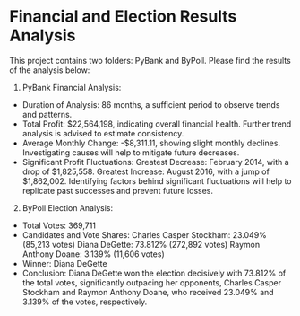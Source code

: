 # Financial and Election Results Analysis

This project contains two folders: PyBank and ByPoll. Please find the results of the analysis below:

1. PyBank Financial Analysis:

* Duration of Analysis: 86 months, a sufficient period to observe trends and patterns.
* Total Profit: $22,564,198, indicating overall financial health. Further trend analysis is advised to estimate consistency.
* Average Monthly Change: -$8,311.11, showing slight monthly declines. Investigating causes will help to mitigate future decreases.
* Significant Profit Fluctuations:
    Greatest Decrease: February 2014, with a drop of $1,825,558.
    Greatest Increase: August 2016, with a jump of $1,862,002.
    Identifying factors behind significant fluctuations will help to replicate past successes and prevent future losses.


2. ByPoll Election Analysis:

* Total Votes: 369,711
* Candidates and Vote Shares:
    Charles Casper Stockham: 23.049% (85,213 votes)
    Diana DeGette: 73.812% (272,892 votes)
    Raymon Anthony Doane: 3.139% (11,606 votes)
* Winner: Diana DeGette
* Conclusion: Diana DeGette won the election decisively with 73.812% of the total votes, significantly outpacing her opponents, Charles Casper Stockham and Raymon Anthony Doane, who received 23.049% and 3.139% of the votes, respectively.
